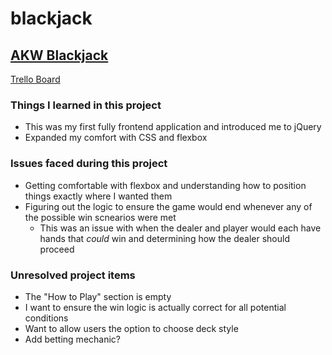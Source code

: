 # blackjack

## [AKW Blackjack](http://blackjack.aaronkwilkinson.com)

[Trello Board](https://trello.com/b/ekJzv85M/blackjack-app)

### Things I learned in this project

- This was my first fully frontend application and introduced me to jQuery
- Expanded my comfort with CSS and flexbox


### Issues faced during this project

- Getting comfortable with flexbox and understanding how to position things exactly where I wanted them
- Figuring out the logic to ensure the game would end whenever any of the possible win scnearios were met
  - This was an issue with when the dealer and player would each have hands that _could_ win and determining how the dealer should proceed


### Unresolved project items

- The "How to Play" section is empty
- I want to ensure the win logic is actually correct for all potential conditions
- Want to allow users the option to choose deck style
- Add betting mechanic?
